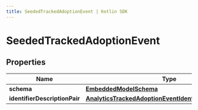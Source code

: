 ```yaml
---
title: SeededTrackedAdoptionEvent | Kotlin SDK
---
```




# SeededTrackedAdoptionEvent

## Properties
Name | Type | Description | Notes
------------ | ------------- | ------------- | -------------
**schema** | [**EmbeddedModelSchema**](EmbeddedModelSchema) |  |  [optional]
**identifierDescriptionPair** | [**AnalyticsTrackedAdoptionEventIdentifierDescriptionPairs**](AnalyticsTrackedAdoptionEventIdentifierDescriptionPairs) |  |  [optional]




